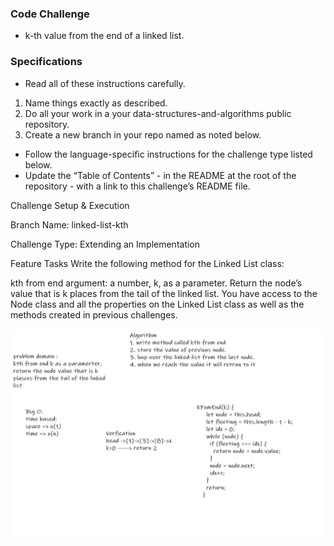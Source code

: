 ### Code Challenge

- k-th value from the end of a linked list.

### Specifications
- Read all of these instructions carefully.
1. Name things exactly as described.
2. Do all your work in a your data-structures-and-algorithms public 
 repository.
3. Create a new branch in your repo named as noted below.

- Follow the language-specific instructions for the challenge type listed below.
- Update the “Table of Contents” - in the README at the root of the repository - with a link to this challenge’s README file.

Challenge Setup & Execution

Branch Name: linked-list-kth

Challenge Type: Extending an Implementation

Feature Tasks
Write the following method for the Linked List class:

kth from end
argument: a number, k, as a parameter.
Return the node’s value that is k places from the tail of the linked list.
You have access to the Node class and all the properties on the Linked List class as well as the methods created in previous challenges.


![img](code7.png)